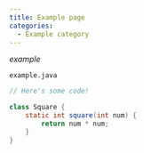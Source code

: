 ```yaml
---
title: Example page
categories:
  - Example category
---
```


*example*


`example.java`
```java
// Here's some code!

class Square {
    static int square(int num) {
        return num * num;
    }
}
```
